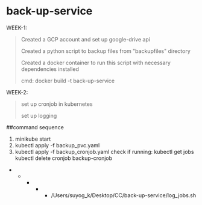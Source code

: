 # back-up-service


WEEK-1:

>Created a GCP account and set up google-drive api
>
>Created a python script to backup files from "backupfiles" directory
>
>Created a docker container to run this script with necessary dependencies installed
>
>cmd: docker build -t back-up-service

WEEK-2:

>set up cronjob in kubernetes
>
>set up logging

##command sequence
1. minikube start
2. kubectl apply -f backup_pvc.yaml
3. kubectl apply -f backup_cronjob.yaml
check if running:
kubectl get jobs
kubectl delete cronjob backup-cronjob

* * * * * /Users/suyog_k/Desktop/CC/back-up-service/log_jobs.sh